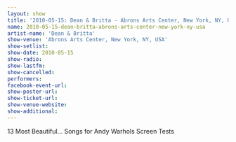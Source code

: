 ```yaml
---
layout: show
title: '2010-05-15: Dean & Britta - Abrons Arts Center, New York, NY, USA'
name: 2010-05-15-dean-britta-abrons-arts-center-new-york-ny-usa
artist-name: 'Dean & Britta'
show-venue: 'Abrons Arts Center, New York, NY, USA'
show-setlist: 
show-date: 2010-05-15
show-radio: 
show-lastfm: 
show-cancelled: 
performers: 
facebook-event-url: 
show-poster-url: 
show-ticket-url: 
show-venue-website: 
show-additional: 
---
```


13 Most Beautiful... Songs for Andy Warhols Screen Tests